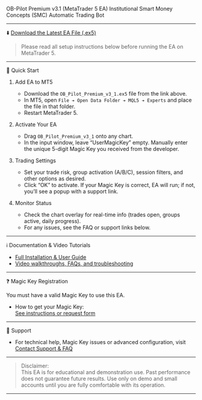  OB-Pilot Premium v3.1 (MetaTrader 5 EA)
Institutional Smart Money Concepts (SMC) Automatic Trading Bot

---

 ⬇️ [Download the Latest EA File (.ex5)](https://github.com/yourusername/ob-pilot-ea/releases/latest)

> Please read all setup instructions below before running the EA on MetaTrader 5.

---

 🚀 Quick Start

1. Add EA to MT5
   - Download the `OB_Pilot_Premium_v3_1.ex5` file from the link above.
   - In MT5, open `File ➔ Open Data Folder ➔ MQL5 ➔ Experts` and place the file in that folder.
   - Restart MetaTrader 5.

2. Activate Your EA
   - Drag `OB_Pilot_Premium_v3_1` onto any chart.
   - In the input window, leave “UserMagicKey” empty. Manually enter the unique 5-digit Magic Key you received from the developer.

3. Trading Settings
   - Set your trade risk, group activation (A/B/C), session filters, and other options as desired.
   - Click “OK” to activate. If your Magic Key is correct, EA will run; if not, you’ll see a popup with a support link.

4. Monitor Status
   - Check the chart overlay for real-time info (trades open, groups active, daily progress).
   - For any issues, see the FAQ or support links below.

---

 ℹ️ Documentation & Video Tutorials

- [Full Installation & User Guide](https://linktr.ee/OBPilot)  
- [Video walkthroughs, FAQs, and troubleshooting](https://linktr.ee/OBPilot)

---

 ❓ Magic Key Registration

You must have a valid Magic Key to use this EA.  
- How to get your Magic Key:  
  [See instructions or request form](https://linktr.ee/OBPilot)

---

 💬 Support

- For technical help, Magic Key issues or advanced configuration, visit  
  [Contact Support & FAQ](https://)

---

> Disclaimer:  
> This EA is for educational and demonstration use. Past performance does not guarantee future results. Use only on demo and small accounts until you are fully comfortable with its operation.

---

